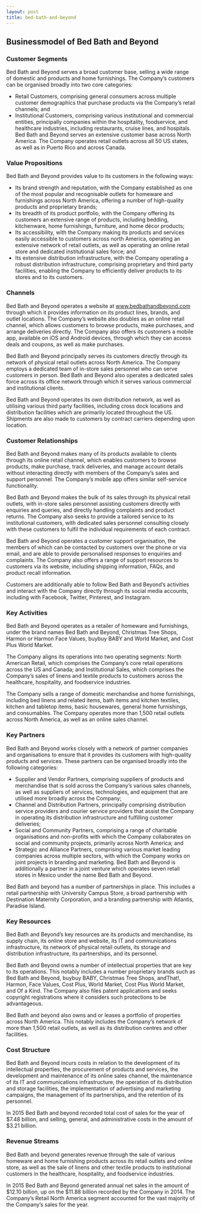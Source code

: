 ```yaml
---
layout: post
title: bed-bath-and-beyond
---
```


Businessmodel of Bed Bath and Beyond
-------------------------------------

### Customer Segments

Bed Bath and Beyond serves a broad customer base, selling a wide range of domestic and products and home furnishings. The Company’s customers can be organised broadly into two core categories:

 * Retail Customers, comprising general consumers across multiple customer demographics that purchase products via the Company’s retail channels; and
* Institutional Customers, comprising various institutional and commercial entities, principally companies within the hospitality, foodservice, and healthcare industries, including restaurants, cruise lines, and hospitals.
 Bed Bath and Beyond serves an extensive customer base across North America. The Company operates retail outlets across all 50 US states, as well as in Puerto Rico and across Canada.

### Value Propositions

Bed Bath and Beyond provides value to its customers in the following ways:

 * Its brand strength and reputation, with the Company established as one of the most popular and recognisable outlets for homeware and furnishings across North America, offering a number of high-quality products and proprietary brands;
* Its breadth of its product portfolio, with the Company offering its customers an extensive range of products, including bedding, kitchenware, home furnishings, furniture, and home décor products;
* Its accessibility, with the Company making its products and services easily accessible to customers across north America, operating an extensive network of retail outlets, as well as operating an online retail store and dedicated institutional sales force; and
* Its extensive distribution infrastructure, with the Company operating a robust distribution infrastructure, comprising proprietary and third party facilities, enabling the Company to efficiently deliver products to its stores and to its customers.
 ### Channels

Bed Bath and Beyond operates a website at www.bedbathandbeyond.com through which it provides information on its product lines, brands, and outlet locations. The Company’s website also doubles as an online retail channel, which allows customers to browse products, make purchases, and arrange deliveries directly. The Company also offers its customers a mobile app, available on iOS and Android devices, through which they can access deals and coupons, as well as make purchases.

Bed Bath and Beyond principally serves its customers directly through its network of physical retail outlets across North America. The Company employs a dedicated team of in-store sales personnel who can serve customers in person. Bed Bath and Beyond also operates a dedicated sales force across its office network through which it serves various commercial and institutional clients.

Bed Bath and Beyond operates its own distribution network, as well as utilising various third party facilities, including cross dock locations and distribution facilities which are primarily located throughout the US. Shipments are also made to customers by contract carriers depending upon location.

### Customer Relationships

Bed Bath and Beyond makes many of its products available to clients through its online retail channel, which enables customers to browse products, make purchase, track deliveries, and manage account details without interacting directly with members of the Company’s sales and support personnel. The Company’s mobile app offers similar self-service functionality.

Bed Bath and Beyond makes the bulk of its sales through its physical retail outlets, with in-store sales personnel assisting customers directly with enquiries and queries, and directly handling complaints and product returns. The Company also seeks to provide a tailored service to its institutional customers, with dedicated sales personnel consulting closely with these customers to fulfil the individual requirements of each contract.

Bed Bath and Beyond operates a customer support organisation, the members of which can be contacted by customers over the phone or via email, and are able to provide personalised responses to enquiries and complaints. The Company also offers a range of support resources to customers via its website, including shipping information, FAQs, and product recall information.

Customers are additionally able to follow Bed Bath and Beyond’s activities and interact with the Company directly through its social media accounts, including with Facebook, Twitter, Pinterest, and Instagram.

### Key Activities

Bed Bath and Beyond operates as a retailer of homeware and furnishings, under the brand names Bed Bath and Beyond, Christmas Tree Shops, Harmon or Harmon Face Values, buybuy BABY and World Market, and Cost Plus World Market.

The Company aligns its operations into two operating segments: North American Retail, which comprises the Company’s core retail operations across the US and Canada; and Institutional Sales, which comprises the Company’s sales of linens and textile products to customers across the healthcare, hospitality, and foodservice industries.

The Company sells a range of domestic merchandise and home furnishings, including bed linens and related items, bath items and kitchen textiles, kitchen and tabletop items, basic housewares, general home furnishings, and consumables. The Company operates more than 1,500 retail outlets across North America, as well as an online sales channel.

### Key Partners

Bed Bath and Beyond works closely with a network of partner companies and organisations to ensure that it provides its customers with high-quality products and services. These partners can be organised broadly into the following categories:

 * Supplier and Vendor Partners, comprising suppliers of products and merchandise that is sold across the Company’s various sales channels, as well as suppliers of services, technologies, and equipment that are utilised more broadly across the Company;
* Channel and Distribution Partners, principally comprising distribution service providers and courier service providers that assist the Company in operating its distribution infrastructure and fulfilling customer deliveries;
* Social and Community Partners, comprising a range of charitable organisations and non-profits with which the Company collaborates on social and community projects, primarily across North America; and
* Strategic and Alliance Partners, comprising various market leading companies across multiple sectors, with which the Company works on joint projects in branding and marketing.
 Bed Bath and Beyond is additionally a partner in a joint venture which operates seven retail stores in Mexico under the name Bed Bath and Beyond.

Bed Bath and beyond has a number of partnerships in place. This includes a retail partnership with University Campus Store, a broad partnership with Destination Maternity Corporation, and a branding partnership with Atlantis, Paradise Island.

### Key Resources

Bed Bath and Beyond’s key resources are its products and merchandise, its supply chain, its online store and website, its IT and communications infrastructure, its network of physical retail outlets, its storage and distribution infrastructure, its partnerships, and its personnel.

Bed Bath and Beyond owns a number of intellectual properties that are key to its operations. This notably includes a number proprietary brands such as Bed Bath and Beyond, buybuy BABY, Christmas Tree Shops, andThat!, Harmon, Face Values, Cost Plus, World Market, Cost Plus World Market, and Of a Kind. The Company also files patent applications and seeks copyright registrations where it considers such protections to be advantageous.

Bed Bath and beyond also owns and or leases a portfolio of properties across North America. This notably includes the Company’s network of more than 1,500 retail outlets, as well as its distribution centres and other facilities.

### Cost Structure

Bed Bath and Beyond incurs costs in relation to the development of its intellectual properties, the procurement of products and services, the development and maintenance of its online sales channel, the maintenance of its IT and communications infrastructure, the operation of its distribution and storage facilities, the implementation of advertising and marketing campaigns, the management of its partnerships, and the retention of its personnel.

In 2015 Bed Bath and beyond recorded total cost of sales for the year of $7.48 billion, and selling, general, and administrative costs in the amount of $3.21 billion.

### Revenue Streams

Bed Bath and beyond generates revenue through the sale of various homeware and home furnishing products across its retail outlets and online store, as well as the sale of linens and other textile products to institutional customers in the healthcare, hospitality, and foodservice industries.

In 2015 Bed Bath and Beyond generated annual net sales in the amount of $12.10 billion, up on the $11.88 billion recorded by the Company in 2014. The Company’s Retail North America segment accounted for the vast majority of the Company’s sales for the year.
